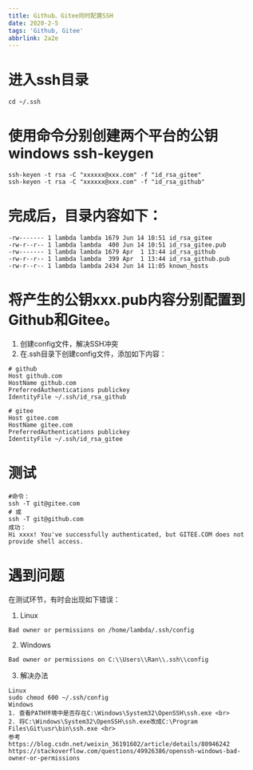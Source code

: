 ```yaml
---
title: Github、Gitee同时配置SSH
date: 2020-2-5
tags: 'Github, Gitee'
abbrlink: 2a2e
---
```


# 进入ssh目录

```
cd ~/.ssh
```

# 使用命令分别创建两个平台的公钥 windows ssh-keygen

```
ssh-keyen -t rsa -C "xxxxxx@xxx.com" -f "id_rsa_gitee"
ssh-keyen -t rsa -C "xxxxxx@xxx.com" -f "id_rsa_github"
```

# 完成后，目录内容如下：

```
-rw------- 1 lambda lambda 1679 Jun 14 10:51 id_rsa_gitee
-rw-r--r-- 1 lambda lambda  400 Jun 14 10:51 id_rsa_gitee.pub
-rw------- 1 lambda lambda 1679 Apr  1 13:44 id_rsa_github
-rw-r--r-- 1 lambda lambda  399 Apr  1 13:44 id_rsa_github.pub
-rw-r--r-- 1 lambda lambda 2434 Jun 14 11:05 known_hosts
```

# 将产生的公钥xxx.pub内容分别配置到Github和Gitee。

1. 创建config文件，解决SSH冲突
2. 在.ssh目录下创建config文件，添加如下内容：

```
# github
Host github.com
HostName github.com
PreferredAuthentications publickey
IdentityFile ~/.ssh/id_rsa_github

# gitee
Host gitee.com
HostName gitee.com
PreferredAuthentications publickey
IdentityFile ~/.ssh/id_rsa_gitee
```

# 测试

```
#命令：
ssh -T git@gitee.com
# 或
ssh -T git@github.com
成功：
Hi xxxx! You've successfully authenticated, but GITEE.COM does not provide shell access.
```


# 遇到问题

在测试环节，有时会出现如下错误：

1. Linux

```
Bad owner or permissions on /home/lambda/.ssh/config
```

2. Windows

```
Bad owner or permissions on C:\\Users\\Ran\\.ssh\\config
```

3. 解决办法

```
Linux 
sudo chmod 600 ~/.ssh/config
Windows 
1. 查看PATH环境中是否存在C:\Windows\System32\OpenSSH\ssh.exe <br>
2. 将C:\Windows\System32\OpenSSH\ssh.exe改成C:\Program Files\Git\usr\bin\ssh.exe <br>
参考
https://blog.csdn.net/weixin_36191602/article/details/80946242
https://stackoverflow.com/questions/49926386/openssh-windows-bad-owner-or-permissions
```
